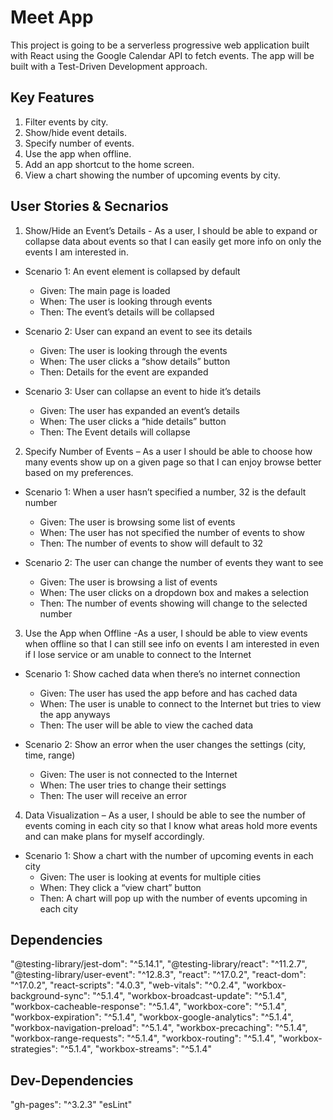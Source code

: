 # Meet App

This project is going to be a serverless progressive web application built with React using the Google Calendar API to fetch events.  The app will be built with a Test-Driven Development approach.

## Key Features
1) Filter events by city.
2) Show/hide event details.
3) Specify number of events.
4) Use the app when offline.
5) Add an app shortcut to the home screen.
6) View a chart showing the number of upcoming events by city.


## User Stories & Secnarios

1.	Show/Hide an Event’s Details - As a user, I should be able to expand or collapse data about events so that I can easily get more info on only the events I am interested in.

  -	Scenario 1: An event element is collapsed by default
    -	Given: The main page is loaded
    -	When: The user is looking through events
    -	Then: The  event’s details will be collapsed

  -	Scenario 2: User can expand an event to see its details
    -	Given: The user is looking through the events
    -	When: The user clicks a “show details” button
    -	Then: Details for the event are expanded

  -	Scenario 3: User can collapse an event to hide it’s details
    -	Given: The user has expanded an event’s details
    -	When: The user clicks a “hide details” button
    -	Then: The Event details will collapse


2.	Specify Number of Events – As a user I should be able to choose how many events show up on a given page so that I can enjoy browse better based on my preferences.

  -	Scenario 1: When a user hasn’t specified a number, 32 is the default number
    -	Given: The user is browsing some list of events
    -	When: The user has not specified the number of events to show
    -	Then: The number of events to show will default to 32

  -	Scenario 2: The user can change the number of events they want to see
    -	Given: The user is browsing a list of events
    -	When: The user clicks on a dropdown box and makes a selection
    -	Then: The number of events showing will change to the selected number


3.	Use the App when Offline -As a user, I should be able to view events when offline so that I can still see info on events I am interested in even if I lose service or am unable to connect to the Internet

  -	Scenario 1: Show cached data when there’s no internet connection
    -	Given: The user has used the app before and has cached data
    -	When: The user is unable to connect to the Internet but tries to view the app anyways
    -	Then: The user will be able to view the cached data

  -	Scenario 2: Show an error when the user changes the settings (city, time, range)
    -	Given: The user is not connected to the Internet
    -	When: The user tries to change their settings
    -	Then: The user will receive an error


4.	Data Visualization – As a user, I should be able to see the number of events coming in each city so that I know what areas hold more events and can make plans for myself accordingly.

  -	Scenario 1: Show a chart with the number of upcoming events in each city
    -	Given: The user is looking at events for multiple cities
    -	When: They click a “view chart” button
    -	Then: A chart will pop up with the number of events upcoming in each city

## Dependencies

  "@testing-library/jest-dom": "^5.14.1",
  "@testing-library/react": "^11.2.7",
  "@testing-library/user-event": "^12.8.3",
  "react": "^17.0.2",
  "react-dom": "^17.0.2",
  "react-scripts": "4.0.3",
  "web-vitals": "^0.2.4",
  "workbox-background-sync": "^5.1.4",
  "workbox-broadcast-update": "^5.1.4",
  "workbox-cacheable-response": "^5.1.4",
  "workbox-core": "^5.1.4",
  "workbox-expiration": "^5.1.4",
  "workbox-google-analytics": "^5.1.4",
  "workbox-navigation-preload": "^5.1.4",
  "workbox-precaching": "^5.1.4",
  "workbox-range-requests": "^5.1.4",
  "workbox-routing": "^5.1.4",
  "workbox-strategies": "^5.1.4",
  "workbox-streams": "^5.1.4"

## Dev-Dependencies

  "gh-pages": "^3.2.3"
  "esLint"